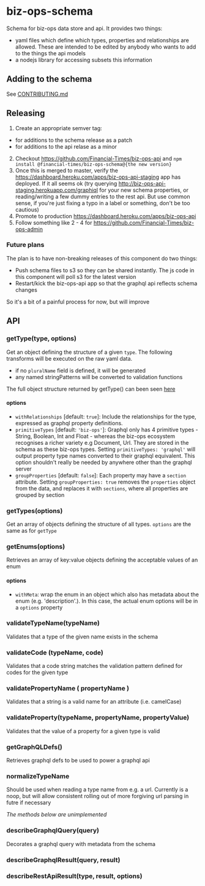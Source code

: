 # biz-ops-schema

Schema for biz-ops data store and api. It provides two things:

- yaml files which define which types, properties and relationships are allowed. These are intended to be edited by anybody who wants to add to the things the api models
- a nodejs library for accessing subsets this information

## Adding to the schema

See [CONTRIBUTING.md](CONTRIBUTING.md)

## Releasing

1. Create an appropriate semver tag:

- for additions to the schema release as a patch
- for additions to the api relase as a minor

2. Checkout https://github.com/Financial-Times/biz-ops-api and `npm install @financial-times/biz-ops-schema@{the new version}`
3. Once this is merged to master, verify the https://dashboard.heroku.com/apps/biz-ops-api-staging app has deployed. If it all seems ok (try querying http://biz-ops-api-staging.herokuapp.com/graphiql for your new schema properties, or reading/writing a few dummy entries to the rest api. But use common sense, if you're just fixing a typo in a label or something, don't be too cautious)
4. Promote to production https://dashboard.heroku.com/apps/biz-ops-api
5. Follow something like 2 - 4 for https://github.com/Financial-Times/biz-ops-admin

### Future plans

The plan is to have non-breaking releases of this component do two things:

- Push schema files to s3 so they can be shared instantly. The js code in this component will poll s3 for the latest version
- Restart/kick the biz-ops-api app so that the graphql api reflects schema changes

So it's a bit of a painful process for now, but will improve

## API

### getType(type, options)

Get an object defining the structure of a given `type`. The following transforms will be executed on the raw yaml data.

- if no `pluralName` field is defined, it will be generated
- any named stringPatterns will be converted to validation functions

The full object structure returned by getType() can been seen [here](GETTYPE.md)

#### options

- `withRelationships` [default: `true`]: Include the relationships for the type, expressed as graphql property definitions.
- `primitiveTypes` [default: `'biz-ops'`]: Graphql only has 4 primitive types - String, Boolean, Int and Float - whereas the biz-ops ecosystem recognises a richer variety e.g Document, Url. They are stored in the schema as these biz-ops types. Setting `primitiveTypes: 'graphql'` will output property type names converted to their graphql equivalent. This option shouldn't really be needed by anywhere other than the graphql server
- `groupProperties` [default: `false`]: Each property may have a `section` attribute. Setting `groupProperties: true` removes the `properties` object from the data, and replaces it with `sections`, where all properties are grouped by section

### getTypes(options)

Get an array of objects defining the structure of all types. `options` are the same as for `getType`

### getEnums(options)

Retrieves an array of key:value objects defining the acceptable values of an enum

#### options

- `withMeta`: wrap the enum in an object which also has metadata about the enum (e.g. 'description'.). In this case, the actual enum options will be in a `options` property

### validateTypeName(typeName)

Validates that a type of the given name exists in the schema

### validateCode (typeName, code)

Validates that a code string matches the validation pattern defined for codes for the given type

### validatePropertyName ( propertyName )

Validates that a string is a valid name for an attribute (i.e. camelCase)

### validateProperty(typeName, propertyName, propertyValue)

Validates that the value of a property for a given type is valid

### getGraphQLDefs()

Retrieves graphql defs to be used to power a graphql api

### normalizeTypeName

Should be used when reading a type name from e.g. a url. Currently is a noop, but will allow consistent rolling out of more forgiving url parsing in futre if necessary

_The methods below are unimplemented_

### describeGraphqlQuery(query)

Decorates a graphql query with metadata from the schema

### describeGraphqlResult(query, result)

### describeRestApiResult(type, result, options)

